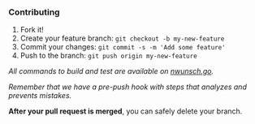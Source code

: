 ### Contributing

1. Fork it!
2. Create your feature branch: `git checkout -b my-new-feature`
3. Commit your changes: `git commit -s -m 'Add some feature'`
4. Push to the branch: `git push origin my-new-feature`

*All commands to build and test are available on [nwunsch.go](nwunsch.go).*

*Remember that we have a pre-push hook with steps that analyzes and prevents mistakes.*

**After your pull request is merged**, you can safely delete your branch.
